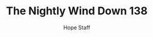 ---
image: /assets/img/nwd/138_nwd_psalm_139_18_b_cev.png
title: The Nightly Wind Down 138
categories:
  - The Nightly Wind Down
author: Hope Staff
notes: The Nightly Wind Down 138
embed: >-
  EMBED_GOES_HERE
transcript: >-
  SOME LINES OF TEXT START HERE
---